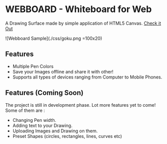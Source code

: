 # WEBBOARD - Whiteboard for Web

A Drawing Surface made by simple application of HTML5 Canvas. [Check it Out](https://r-arvind.github.io/Webboard)


![Webboard Sample](./css/goku.png =100x20)

## Features
* Multiple Pen Colors
* Save your Images offline and share it with other!
* Supports all types of devices ranging from Computer to Mobile Phones.

## Features (Coming Soon)
The project is still in development phase. Lot more features yet to come! Some of them are :

* Changing Pen width.
* Adding text to your Drawing.
* Uploading Images and Drawing on them.
* Preset Shapes (circles, rectangles, lines, curves etc)